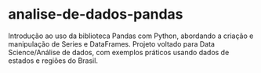 # analise-de-dados-pandas
 Introdução ao uso da biblioteca Pandas com Python, abordando a criação e manipulação de Series e DataFrames. Projeto voltado para  Data Science/Análise de dados, com exemplos práticos usando dados de estados e regiões do Brasil.
